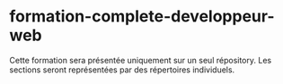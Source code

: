 # formation-complete-developpeur-web

Cette formation sera présentée uniquement sur un seul répository.
Les sections seront représentées par des répertoires individuels.
